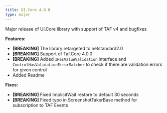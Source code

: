 ```yaml
---
title: UI.Core 4.0.0
type: major
---
```


Major release of UI.Core library with support of TAF v4 and bugfixes

**Features:**

* **[BREAKING]** The library retargeted to netstandard2.0
* **[BREAKING]** Support of Taf.Core 4.0.0
* **[BREAKING]** Added `IHasValueValidation` interface and `ControlHasValidationErrorMatcher` to check if there are validation errors for given control
* Added Readme

**Fixes:**

* **[BREAKING]** Fixed ImplicitWait restore to default 30 seconds
* **[BREAKING]** Fixed typo in ScreenshotTakerBase method for subscription to TAF Events
